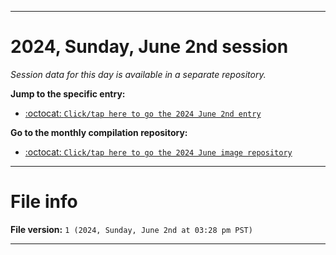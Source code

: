 
***

# 2024, Sunday, June 2nd session

_Session data for this day is available in a separate repository._

**Jump to the specific entry:**

- [:octocat: `Click/tap here to go the 2024 June 2nd entry`](https://github.com/seanpm2001/SeansLifeArchive_Images_MotorWorld_CarFactory_Y2024_V6/tree/SeansLifeArchive_Images_MotorWorld_CarFactory_Y2024_V6_Main-dev/2024/06_June/02/)

**Go to the monthly compilation repository:**

- [:octocat: `Click/tap here to go the 2024 June image repository`](https://github.com/seanpm2001/SeansLifeArchive_Images_MotorWorld_CarFactory_Y2024_V6/)

***

# File info

**File version:** `1 (2024, Sunday, June 2nd at 03:28 pm PST)`

***
